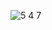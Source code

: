 ![5 4 7](https://user-images.githubusercontent.com/88425424/188798807-c3f51e02-b3c3-49d1-8529-04a562f95116.png)
